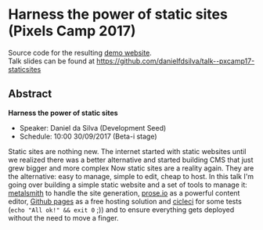 # Harness the power of static sites (Pixels Camp 2017)

Source code for the resulting [demo website](https://danielfdsilva.github.io/harness-pixels/).  
Talk slides can be found at https://github.com/danielfdsilva/talk--pxcamp17-staticsites

## Abstract
**Harness the power of static sites** 

- Speaker: Daniel da Silva (Development Seed)
- Schedule: 10:00 30/09/2017 (Beta-i stage)

Static sites are nothing new.
The internet started with static websites until we realized there was a better alternative and started building CMS that just grew bigger and more complex
Now static sites are a reality again. They are the alternative: easy to manage, simple to edit, cheap to host.
In this talk I'm going over building a simple static website and a set of tools to manage it: [metalsmith](http://www.metalsmith.io/) to handle the site generation, [prose.io](http://prose.io/) as a powerful content editor, [Github pages](https://pages.github.com/) as a free hosting solution and [cicleci](https://circleci.com/) for some tests (`echo "All ok!" && exit 0` ;)) and to ensure everything gets deployed without the need to move a finger.  
